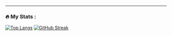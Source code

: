 ---

### :fire: My Stats :
[![Top Langs](https://github-readme-stats.vercel.app/api/top-langs/?username=Egor-04)](https://github.com/anuraghazra/github-readme-stats)
[![GitHub Streak](http://github-readme-streak-stats.herokuapp.com?user=Egor-04&theme=dark&background=000000)](https://git.io/streak-stats)

<!--
**Egor-04/Egor-04** is a ✨ _special_ ✨ repository because its `README.md` (this file) appears on your GitHub profile.

Here are some ideas to get you started:

- 🔭 I’m currently working on ...
- 🌱 I’m currently learning ...
- 👯 I’m looking to collaborate on ...
- 🤔 I’m looking for help with ...
- 💬 Ask me about ...
- 📫 How to reach me: ...
- 😄 Pronouns: ...
- ⚡ Fun fact: ...
-->
